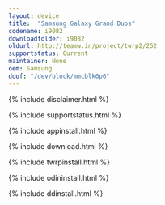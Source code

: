 ```yaml
---
layout: device
title:  "Samsung Galaxy Grand Duos"
codename: i9082
downloadfolder: i9082
oldurl: http://teamw.in/project/twrp2/252
supportstatus: Current
maintainer: None
oem: Samsung
ddof: "/dev/block/mmcblk0p6"
---
```


{% include disclaimer.html %}

{% include supportstatus.html %}

{% include appinstall.html %}

{% include download.html %}

{% include twrpinstall.html %}

{% include odininstall.html %}

{% include ddinstall.html %}
